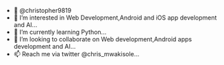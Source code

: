 - 👋  @christopher9819
- 👀 I’m interested in Web Development,Android and iOS app development and AI...
- 🌱 I’m currently learning Python...
- 💞️ I’m looking to collaborate on Web development,Android apps development and AI...
- 📫 Reach me via twitter @chris_mwakisole...

<!---
christopher9819/christopher9819 is a ✨ special ✨ repository because its `README.md` (this file) appears on your GitHub profile.
You can click the Preview link to take a look at your changes.
--->
